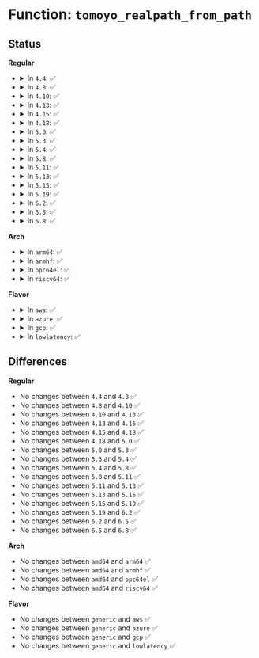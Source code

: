 # Function: <code>tomoyo_realpath_from_path</code>

## Status
<b>Regular</b>
<ul>
<li>
<details>
<summary>In <code>4.4</code>: ✅</summary>

```c
char *tomoyo_realpath_from_path(const struct path *path);
```

**Collision:** Unique Global

**Inline:** No

**Transformation:** False

**Instances:**

```
In security/tomoyo/realpath.c (ffffffff81372a70)
Location: security/tomoyo/realpath.c:250
Inline: False
Direct callers:
  - security/tomoyo/audit.c:tomoyo_init_log
  - security/tomoyo/condition.c:tomoyo_condition
  - security/tomoyo/file.c:tomoyo_path_number_perm
  - security/tomoyo/file.c:tomoyo_check_open_permission
  - security/tomoyo/file.c:tomoyo_path_perm
  - security/tomoyo/file.c:tomoyo_mkdev_perm
  - security/tomoyo/file.c:tomoyo_path2_perm
  - security/tomoyo/file.c:tomoyo_path2_perm
  - security/tomoyo/mount.c:tomoyo_mount_acl
  - security/tomoyo/mount.c:tomoyo_mount_acl
  - security/tomoyo/mount.c:tomoyo_mount_acl
  - security/tomoyo/realpath.c:tomoyo_realpath_nofollow
  - security/tomoyo/util.c:tomoyo_get_exe
```
**Symbols:**

```
ffffffff81372a70-ffffffff81372c95: tomoyo_realpath_from_path (STB_GLOBAL)
```
</details>
</li>
<li>
<details>
<summary>In <code>4.8</code>: ✅</summary>

```c
char *tomoyo_realpath_from_path(const struct path *path);
```

**Collision:** Unique Global

**Inline:** No

**Transformation:** False

**Instances:**

```
In security/tomoyo/realpath.c (ffffffff813a8e90)
Location: security/tomoyo/realpath.c:250
Inline: False
Direct callers:
  - security/tomoyo/audit.c:tomoyo_init_log
  - security/tomoyo/condition.c:tomoyo_condition
  - security/tomoyo/file.c:tomoyo_path2_perm
  - security/tomoyo/file.c:tomoyo_path2_perm
  - security/tomoyo/file.c:tomoyo_mkdev_perm
  - security/tomoyo/file.c:tomoyo_path_perm
  - security/tomoyo/file.c:tomoyo_check_open_permission
  - security/tomoyo/file.c:tomoyo_path_number_perm
  - security/tomoyo/mount.c:tomoyo_mount_acl
  - security/tomoyo/mount.c:tomoyo_mount_acl
  - security/tomoyo/mount.c:tomoyo_mount_acl
  - security/tomoyo/realpath.c:tomoyo_realpath_nofollow
  - security/tomoyo/util.c:tomoyo_get_exe
```
**Symbols:**

```
ffffffff813a8e90-ffffffff813a90b3: tomoyo_realpath_from_path (STB_GLOBAL)
```
</details>
</li>
<li>
<details>
<summary>In <code>4.10</code>: ✅</summary>

```c
char *tomoyo_realpath_from_path(const struct path *path);
```

**Collision:** Unique Global

**Inline:** No

**Transformation:** False

**Instances:**

```
In security/tomoyo/realpath.c (ffffffff813bfa10)
Location: security/tomoyo/realpath.c:250
Inline: False
Direct callers:
  - security/tomoyo/audit.c:tomoyo_init_log
  - security/tomoyo/condition.c:tomoyo_condition
  - security/tomoyo/file.c:tomoyo_path2_perm
  - security/tomoyo/file.c:tomoyo_path2_perm
  - security/tomoyo/file.c:tomoyo_mkdev_perm
  - security/tomoyo/file.c:tomoyo_path_perm
  - security/tomoyo/file.c:tomoyo_check_open_permission
  - security/tomoyo/file.c:tomoyo_path_number_perm
  - security/tomoyo/mount.c:tomoyo_mount_acl
  - security/tomoyo/mount.c:tomoyo_mount_acl
  - security/tomoyo/mount.c:tomoyo_mount_acl
  - security/tomoyo/realpath.c:tomoyo_realpath_nofollow
  - security/tomoyo/util.c:tomoyo_get_exe
```
**Symbols:**

```
ffffffff813bfa10-ffffffff813bfc22: tomoyo_realpath_from_path (STB_GLOBAL)
```
</details>
</li>
<li>
<details>
<summary>In <code>4.13</code>: ✅</summary>

```c
char *tomoyo_realpath_from_path(const struct path *path);
```

**Collision:** Unique Global

**Inline:** No

**Transformation:** False

**Instances:**

```
In security/tomoyo/realpath.c (ffffffff813d62f0)
Location: security/tomoyo/realpath.c:250
Inline: False
Direct callers:
  - security/tomoyo/audit.c:tomoyo_init_log
  - security/tomoyo/condition.c:tomoyo_condition
  - security/tomoyo/file.c:tomoyo_path2_perm
  - security/tomoyo/file.c:tomoyo_path2_perm
  - security/tomoyo/file.c:tomoyo_mkdev_perm
  - security/tomoyo/file.c:tomoyo_path_perm
  - security/tomoyo/file.c:tomoyo_check_open_permission
  - security/tomoyo/file.c:tomoyo_path_number_perm
  - security/tomoyo/mount.c:tomoyo_mount_acl
  - security/tomoyo/mount.c:tomoyo_mount_acl
  - security/tomoyo/mount.c:tomoyo_mount_acl
  - security/tomoyo/realpath.c:tomoyo_realpath_nofollow
  - security/tomoyo/util.c:tomoyo_get_exe
```
**Symbols:**

```
ffffffff813d62f0-ffffffff813d64f0: tomoyo_realpath_from_path (STB_GLOBAL)
```
</details>
</li>
<li>
<details>
<summary>In <code>4.15</code>: ✅</summary>

```c
char *tomoyo_realpath_from_path(const struct path *path);
```

**Collision:** Unique Global

**Inline:** No

**Transformation:** False

**Instances:**

```
In security/tomoyo/realpath.c (ffffffff813fc810)
Location: security/tomoyo/realpath.c:251
Inline: False
Direct callers:
  - security/tomoyo/audit.c:tomoyo_init_log
  - security/tomoyo/condition.c:tomoyo_condition
  - security/tomoyo/file.c:tomoyo_path2_perm
  - security/tomoyo/file.c:tomoyo_path2_perm
  - security/tomoyo/file.c:tomoyo_mkdev_perm
  - security/tomoyo/file.c:tomoyo_path_perm
  - security/tomoyo/file.c:tomoyo_check_open_permission
  - security/tomoyo/file.c:tomoyo_path_number_perm
  - security/tomoyo/mount.c:tomoyo_mount_acl
  - security/tomoyo/mount.c:tomoyo_mount_acl
  - security/tomoyo/mount.c:tomoyo_mount_acl
  - security/tomoyo/realpath.c:tomoyo_realpath_nofollow
  - security/tomoyo/util.c:tomoyo_get_exe
```
**Symbols:**

```
ffffffff813fc810-ffffffff813fca13: tomoyo_realpath_from_path (STB_GLOBAL)
```
</details>
</li>
<li>
<details>
<summary>In <code>4.18</code>: ✅</summary>

```c
char *tomoyo_realpath_from_path(const struct path *path);
```

**Collision:** Unique Global

**Inline:** No

**Transformation:** False

**Instances:**

```
In security/tomoyo/realpath.c (ffffffff8142d740)
Location: security/tomoyo/realpath.c:251
Inline: False
Direct callers:
  - security/tomoyo/audit.c:tomoyo_init_log
  - security/tomoyo/condition.c:tomoyo_condition
  - security/tomoyo/file.c:tomoyo_path2_perm
  - security/tomoyo/file.c:tomoyo_path2_perm
  - security/tomoyo/file.c:tomoyo_mkdev_perm
  - security/tomoyo/file.c:tomoyo_path_perm
  - security/tomoyo/file.c:tomoyo_check_open_permission
  - security/tomoyo/file.c:tomoyo_path_number_perm
  - security/tomoyo/mount.c:tomoyo_mount_acl
  - security/tomoyo/mount.c:tomoyo_mount_acl
  - security/tomoyo/mount.c:tomoyo_mount_acl
  - security/tomoyo/realpath.c:tomoyo_realpath_nofollow
  - security/tomoyo/util.c:tomoyo_get_exe
```
**Symbols:**

```
ffffffff8142d740-ffffffff8142d93e: tomoyo_realpath_from_path (STB_GLOBAL)
```
</details>
</li>
<li>
<details>
<summary>In <code>5.0</code>: ✅</summary>

```c
char *tomoyo_realpath_from_path(const struct path *path);
```

**Collision:** Unique Global

**Inline:** No

**Transformation:** False

**Instances:**

```
In security/tomoyo/realpath.c (ffffffff8144a090)
Location: security/tomoyo/realpath.c:251
Inline: False
Direct callers:
  - security/tomoyo/audit.c:tomoyo_init_log
  - security/tomoyo/condition.c:tomoyo_condition
  - security/tomoyo/file.c:tomoyo_path2_perm
  - security/tomoyo/file.c:tomoyo_path2_perm
  - security/tomoyo/file.c:tomoyo_mkdev_perm
  - security/tomoyo/file.c:tomoyo_path_perm
  - security/tomoyo/file.c:tomoyo_check_open_permission
  - security/tomoyo/file.c:tomoyo_path_number_perm
  - security/tomoyo/mount.c:tomoyo_mount_acl
  - security/tomoyo/mount.c:tomoyo_mount_acl
  - security/tomoyo/mount.c:tomoyo_mount_acl
  - security/tomoyo/realpath.c:tomoyo_realpath_nofollow
  - security/tomoyo/util.c:tomoyo_get_exe
```
**Symbols:**

```
ffffffff8144a090-ffffffff8144a284: tomoyo_realpath_from_path (STB_GLOBAL)
```
</details>
</li>
<li>
<details>
<summary>In <code>5.3</code>: ✅</summary>

```c
char *tomoyo_realpath_from_path(const struct path *path);
```

**Collision:** Unique Global

**Inline:** No

**Transformation:** False

**Instances:**

```
In security/tomoyo/realpath.c (ffffffff81477d00)
Location: security/tomoyo/realpath.c:260
Inline: False
Direct callers:
  - security/tomoyo/audit.c:tomoyo_init_log
  - security/tomoyo/condition.c:tomoyo_condition
  - security/tomoyo/file.c:tomoyo_path2_perm
  - security/tomoyo/file.c:tomoyo_path2_perm
  - security/tomoyo/file.c:tomoyo_mkdev_perm
  - security/tomoyo/file.c:tomoyo_path_perm
  - security/tomoyo/file.c:tomoyo_check_open_permission
  - security/tomoyo/file.c:tomoyo_path_number_perm
  - security/tomoyo/mount.c:tomoyo_mount_acl
  - security/tomoyo/mount.c:tomoyo_mount_acl
  - security/tomoyo/mount.c:tomoyo_mount_acl
  - security/tomoyo/realpath.c:tomoyo_realpath_nofollow
  - security/tomoyo/util.c:tomoyo_get_exe
```
**Symbols:**

```
ffffffff81477d00-ffffffff81477f15: tomoyo_realpath_from_path (STB_GLOBAL)
```
</details>
</li>
<li>
<details>
<summary>In <code>5.4</code>: ✅</summary>

```c
char *tomoyo_realpath_from_path(const struct path *path);
```

**Collision:** Unique Global

**Inline:** No

**Transformation:** False

**Instances:**

```
In security/tomoyo/realpath.c (ffffffff81491aa0)
Location: security/tomoyo/realpath.c:235
Inline: False
Direct callers:
  - security/tomoyo/audit.c:tomoyo_init_log
  - security/tomoyo/condition.c:tomoyo_condition
  - security/tomoyo/file.c:tomoyo_path2_perm
  - security/tomoyo/file.c:tomoyo_path2_perm
  - security/tomoyo/file.c:tomoyo_mkdev_perm
  - security/tomoyo/file.c:tomoyo_path_perm
  - security/tomoyo/file.c:tomoyo_check_open_permission
  - security/tomoyo/file.c:tomoyo_path_number_perm
  - security/tomoyo/mount.c:tomoyo_mount_acl
  - security/tomoyo/mount.c:tomoyo_mount_acl
  - security/tomoyo/mount.c:tomoyo_mount_acl
  - security/tomoyo/realpath.c:tomoyo_realpath_nofollow
  - security/tomoyo/util.c:tomoyo_get_exe
```
**Symbols:**

```
ffffffff81491aa0-ffffffff81491c25: tomoyo_realpath_from_path (STB_GLOBAL)
```
</details>
</li>
<li>
<details>
<summary>In <code>5.8</code>: ✅</summary>

```c
char *tomoyo_realpath_from_path(const struct path *path);
```

**Collision:** Unique Global

**Inline:** No

**Transformation:** False

**Instances:**

```
In security/tomoyo/realpath.c (ffffffff814e8e90)
Location: security/tomoyo/realpath.c:237
Inline: False
Direct callers:
  - security/tomoyo/audit.c:tomoyo_init_log
  - security/tomoyo/condition.c:tomoyo_condition
  - security/tomoyo/file.c:tomoyo_path2_perm
  - security/tomoyo/file.c:tomoyo_path2_perm
  - security/tomoyo/file.c:tomoyo_mkdev_perm
  - security/tomoyo/file.c:tomoyo_path_perm
  - security/tomoyo/file.c:tomoyo_check_open_permission
  - security/tomoyo/file.c:tomoyo_path_number_perm
  - security/tomoyo/mount.c:tomoyo_mount_acl
  - security/tomoyo/mount.c:tomoyo_mount_acl
  - security/tomoyo/mount.c:tomoyo_mount_acl
  - security/tomoyo/realpath.c:tomoyo_realpath_nofollow
  - security/tomoyo/util.c:tomoyo_get_exe
```
**Symbols:**

```
ffffffff814e8e90-ffffffff814e9028: tomoyo_realpath_from_path (STB_GLOBAL)
```
</details>
</li>
<li>
<details>
<summary>In <code>5.11</code>: ✅</summary>

```c
char *tomoyo_realpath_from_path(const struct path *path);
```

**Collision:** Unique Global

**Inline:** No

**Transformation:** False

**Instances:**

```
In security/tomoyo/realpath.c (ffffffff815061d0)
Location: security/tomoyo/realpath.c:237
Inline: False
Direct callers:
  - security/tomoyo/audit.c:tomoyo_init_log
  - security/tomoyo/condition.c:tomoyo_condition
  - security/tomoyo/file.c:tomoyo_path2_perm
  - security/tomoyo/file.c:tomoyo_path2_perm
  - security/tomoyo/file.c:tomoyo_mkdev_perm
  - security/tomoyo/file.c:tomoyo_path_perm
  - security/tomoyo/file.c:tomoyo_check_open_permission
  - security/tomoyo/file.c:tomoyo_path_number_perm
  - security/tomoyo/mount.c:tomoyo_mount_acl
  - security/tomoyo/mount.c:tomoyo_mount_acl
  - security/tomoyo/mount.c:tomoyo_mount_acl
  - security/tomoyo/realpath.c:tomoyo_realpath_nofollow
  - security/tomoyo/util.c:tomoyo_get_exe
```
**Symbols:**

```
ffffffff815061d0-ffffffff81506368: tomoyo_realpath_from_path (STB_GLOBAL)
```
</details>
</li>
<li>
<details>
<summary>In <code>5.13</code>: ✅</summary>

```c
char *tomoyo_realpath_from_path(const struct path *path);
```

**Collision:** Unique Global

**Inline:** No

**Transformation:** False

**Instances:**

```
In security/tomoyo/realpath.c (ffffffff8150cd10)
Location: security/tomoyo/realpath.c:237
Inline: False
Direct callers:
  - security/tomoyo/audit.c:tomoyo_init_log
  - security/tomoyo/condition.c:tomoyo_condition
  - security/tomoyo/file.c:tomoyo_path2_perm
  - security/tomoyo/file.c:tomoyo_path2_perm
  - security/tomoyo/file.c:tomoyo_mkdev_perm
  - security/tomoyo/file.c:tomoyo_path_perm
  - security/tomoyo/file.c:tomoyo_check_open_permission
  - security/tomoyo/file.c:tomoyo_path_number_perm
  - security/tomoyo/mount.c:tomoyo_mount_acl
  - security/tomoyo/mount.c:tomoyo_mount_acl
  - security/tomoyo/mount.c:tomoyo_mount_acl
  - security/tomoyo/realpath.c:tomoyo_realpath_nofollow
  - security/tomoyo/util.c:tomoyo_get_exe
```
**Symbols:**

```
ffffffff8150cd10-ffffffff8150cea8: tomoyo_realpath_from_path (STB_GLOBAL)
```
</details>
</li>
<li>
<details>
<summary>In <code>5.15</code>: ✅</summary>

```c
char *tomoyo_realpath_from_path(const struct path *path);
```

**Collision:** Unique Global

**Inline:** No

**Transformation:** False

**Instances:**

```
In security/tomoyo/realpath.c (ffffffff8156a840)
Location: security/tomoyo/realpath.c:237
Inline: False
Direct callers:
  - security/tomoyo/audit.c:tomoyo_init_log
  - security/tomoyo/condition.c:tomoyo_condition
  - security/tomoyo/file.c:tomoyo_path2_perm
  - security/tomoyo/file.c:tomoyo_path2_perm
  - security/tomoyo/file.c:tomoyo_mkdev_perm
  - security/tomoyo/file.c:tomoyo_path_perm
  - security/tomoyo/file.c:tomoyo_check_open_permission
  - security/tomoyo/file.c:tomoyo_path_number_perm
  - security/tomoyo/mount.c:tomoyo_mount_acl
  - security/tomoyo/mount.c:tomoyo_mount_acl
  - security/tomoyo/mount.c:tomoyo_mount_acl
  - security/tomoyo/realpath.c:tomoyo_realpath_nofollow
  - security/tomoyo/util.c:tomoyo_get_exe
```
**Symbols:**

```
ffffffff8156a840-ffffffff8156a9d8: tomoyo_realpath_from_path (STB_GLOBAL)
```
</details>
</li>
<li>
<details>
<summary>In <code>5.19</code>: ✅</summary>

```c
char *tomoyo_realpath_from_path(const struct path *path);
```

**Collision:** Unique Global

**Inline:** No

**Transformation:** False

**Instances:**

```
In security/tomoyo/realpath.c (ffffffff81606800)
Location: security/tomoyo/realpath.c:237
Inline: False
Direct callers:
  - security/tomoyo/audit.c:tomoyo_init_log
  - security/tomoyo/condition.c:tomoyo_condition
  - security/tomoyo/file.c:tomoyo_path2_perm
  - security/tomoyo/file.c:tomoyo_path2_perm
  - security/tomoyo/file.c:tomoyo_mkdev_perm
  - security/tomoyo/file.c:tomoyo_path_perm
  - security/tomoyo/file.c:tomoyo_check_open_permission
  - security/tomoyo/file.c:tomoyo_path_number_perm
  - security/tomoyo/mount.c:tomoyo_mount_acl
  - security/tomoyo/mount.c:tomoyo_mount_acl
  - security/tomoyo/realpath.c:tomoyo_realpath_nofollow
  - security/tomoyo/util.c:tomoyo_get_exe
```
**Symbols:**

```
ffffffff81606800-ffffffff816069aa: tomoyo_realpath_from_path (STB_GLOBAL)
```
</details>
</li>
<li>
<details>
<summary>In <code>6.2</code>: ✅</summary>

```c
char *tomoyo_realpath_from_path(const struct path *path);
```

**Collision:** Unique Global

**Inline:** No

**Transformation:** False

**Instances:**

```
In security/tomoyo/realpath.c (ffffffff816b7cc0)
Location: security/tomoyo/realpath.c:237
Inline: False
Direct callers:
  - security/tomoyo/audit.c:tomoyo_init_log
  - security/tomoyo/condition.c:tomoyo_condition
  - security/tomoyo/file.c:tomoyo_path2_perm
  - security/tomoyo/file.c:tomoyo_path2_perm
  - security/tomoyo/file.c:tomoyo_mkdev_perm
  - security/tomoyo/file.c:tomoyo_path_perm
  - security/tomoyo/file.c:tomoyo_check_open_permission
  - security/tomoyo/file.c:tomoyo_path_number_perm
  - security/tomoyo/mount.c:tomoyo_mount_acl
  - security/tomoyo/mount.c:tomoyo_mount_acl
  - security/tomoyo/realpath.c:tomoyo_realpath_nofollow
  - security/tomoyo/util.c:tomoyo_get_exe
```
**Symbols:**

```
ffffffff816b7cc0-ffffffff816b7e66: tomoyo_realpath_from_path (STB_GLOBAL)
```
</details>
</li>
<li>
<details>
<summary>In <code>6.5</code>: ✅</summary>

```c
char *tomoyo_realpath_from_path(const struct path *path);
```

**Collision:** Unique Global

**Inline:** No

**Transformation:** False

**Instances:**

```
In security/tomoyo/realpath.c (ffffffff816f0690)
Location: security/tomoyo/realpath.c:237
Inline: False
Direct callers:
  - security/tomoyo/audit.c:tomoyo_init_log
  - security/tomoyo/condition.c:tomoyo_condition
  - security/tomoyo/file.c:tomoyo_path2_perm
  - security/tomoyo/file.c:tomoyo_path2_perm
  - security/tomoyo/file.c:tomoyo_mkdev_perm
  - security/tomoyo/file.c:tomoyo_path_perm
  - security/tomoyo/file.c:tomoyo_check_open_permission
  - security/tomoyo/file.c:tomoyo_path_number_perm
  - security/tomoyo/mount.c:tomoyo_mount_acl
  - security/tomoyo/mount.c:tomoyo_mount_acl
  - security/tomoyo/realpath.c:tomoyo_realpath_nofollow
  - security/tomoyo/util.c:tomoyo_get_exe
```
**Symbols:**

```
ffffffff816f0690-ffffffff816f0831: tomoyo_realpath_from_path (STB_GLOBAL)
```
</details>
</li>
<li>
<details>
<summary>In <code>6.8</code>: ✅</summary>

```c
char *tomoyo_realpath_from_path(const struct path *path);
```

**Collision:** Unique Global

**Inline:** No

**Transformation:** False

**Instances:**

```
In security/tomoyo/realpath.c (ffffffff8172d460)
Location: security/tomoyo/realpath.c:237
Inline: False
Direct callers:
  - security/tomoyo/audit.c:tomoyo_init_log
  - security/tomoyo/condition.c:tomoyo_condition
  - security/tomoyo/file.c:tomoyo_path2_perm
  - security/tomoyo/file.c:tomoyo_path2_perm
  - security/tomoyo/file.c:tomoyo_mkdev_perm
  - security/tomoyo/file.c:tomoyo_path_perm
  - security/tomoyo/file.c:tomoyo_check_open_permission
  - security/tomoyo/file.c:tomoyo_path_number_perm
  - security/tomoyo/mount.c:tomoyo_mount_acl
  - security/tomoyo/mount.c:tomoyo_mount_acl
  - security/tomoyo/realpath.c:tomoyo_realpath_nofollow
  - security/tomoyo/util.c:tomoyo_get_exe
```
**Symbols:**

```
ffffffff8172d460-ffffffff8172d601: tomoyo_realpath_from_path (STB_GLOBAL)
```
</details>
</li>
</ul>
<b>Arch</b>
<ul>
<li>
<details>
<summary>In <code>arm64</code>: ✅</summary>

```c
char *tomoyo_realpath_from_path(const struct path *path);
```

**Collision:** Unique Global

**Inline:** No

**Transformation:** False

**Instances:**

```
In security/tomoyo/realpath.c (ffff800010586208)
Location: security/tomoyo/realpath.c:235
Inline: False
Direct callers:
  - security/tomoyo/audit.c:tomoyo_init_log
  - security/tomoyo/condition.c:tomoyo_condition
  - security/tomoyo/file.c:tomoyo_path2_perm
  - security/tomoyo/file.c:tomoyo_path2_perm
  - security/tomoyo/file.c:tomoyo_mkdev_perm
  - security/tomoyo/file.c:tomoyo_path_perm
  - security/tomoyo/file.c:tomoyo_check_open_permission
  - security/tomoyo/file.c:tomoyo_path_number_perm
  - security/tomoyo/mount.c:tomoyo_mount_acl
  - security/tomoyo/mount.c:tomoyo_mount_acl
  - security/tomoyo/mount.c:tomoyo_mount_acl
  - security/tomoyo/realpath.c:tomoyo_realpath_nofollow
  - security/tomoyo/util.c:tomoyo_get_exe
```
**Symbols:**

```
ffff800010586208-ffff8000105863ac: tomoyo_realpath_from_path (STB_GLOBAL)
```
</details>
</li>
<li>
<details>
<summary>In <code>armhf</code>: ✅</summary>

```c
char *tomoyo_realpath_from_path(const struct path *path);
```

**Collision:** Unique Global

**Inline:** No

**Transformation:** False

**Instances:**

```
In security/tomoyo/realpath.c (c0737af8)
Location: security/tomoyo/realpath.c:235
Inline: False
Direct callers:
  - security/tomoyo/audit.c:tomoyo_init_log
  - security/tomoyo/condition.c:tomoyo_condition
  - security/tomoyo/file.c:tomoyo_path2_perm
  - security/tomoyo/file.c:tomoyo_path2_perm
  - security/tomoyo/file.c:tomoyo_mkdev_perm
  - security/tomoyo/file.c:tomoyo_path_perm
  - security/tomoyo/file.c:tomoyo_check_open_permission
  - security/tomoyo/file.c:tomoyo_path_number_perm
  - security/tomoyo/mount.c:tomoyo_mount_acl
  - security/tomoyo/mount.c:tomoyo_mount_acl
  - security/tomoyo/mount.c:tomoyo_mount_acl
  - security/tomoyo/realpath.c:tomoyo_realpath_nofollow
  - security/tomoyo/util.c:tomoyo_get_exe
```
**Symbols:**

```
c0737af8-c0737ca0: tomoyo_realpath_from_path (STB_GLOBAL)
```
</details>
</li>
<li>
<details>
<summary>In <code>ppc64el</code>: ✅</summary>

```c
char *tomoyo_realpath_from_path(const struct path *path);
```

**Collision:** Unique Global

**Inline:** No

**Transformation:** False

**Instances:**

```
In security/tomoyo/realpath.c (c0000000006f5ef0)
Location: security/tomoyo/realpath.c:235
Inline: False
Direct callers:
  - security/tomoyo/audit.c:tomoyo_init_log
  - security/tomoyo/condition.c:tomoyo_condition
  - security/tomoyo/file.c:tomoyo_path2_perm
  - security/tomoyo/file.c:tomoyo_path2_perm
  - security/tomoyo/file.c:tomoyo_mkdev_perm
  - security/tomoyo/file.c:tomoyo_path_perm
  - security/tomoyo/file.c:tomoyo_check_open_permission
  - security/tomoyo/file.c:tomoyo_path_number_perm
  - security/tomoyo/mount.c:tomoyo_mount_acl
  - security/tomoyo/mount.c:tomoyo_mount_acl
  - security/tomoyo/mount.c:tomoyo_mount_acl
  - security/tomoyo/realpath.c:tomoyo_realpath_nofollow
  - security/tomoyo/util.c:tomoyo_get_exe
```
**Symbols:**

```
c0000000006f5ef0-c0000000006f614c: tomoyo_realpath_from_path (STB_GLOBAL)
```
</details>
</li>
<li>
<details>
<summary>In <code>riscv64</code>: ✅</summary>

```c
char *tomoyo_realpath_from_path(const struct path *path);
```

**Collision:** Unique Global

**Inline:** No

**Transformation:** False

**Instances:**

```
In security/tomoyo/realpath.c (ffffffe0003d5bb4)
Location: security/tomoyo/realpath.c:235
Inline: False
Direct callers:
  - security/tomoyo/audit.c:tomoyo_init_log
  - security/tomoyo/condition.c:tomoyo_condition
  - security/tomoyo/file.c:tomoyo_path2_perm
  - security/tomoyo/file.c:tomoyo_path2_perm
  - security/tomoyo/file.c:tomoyo_mkdev_perm
  - security/tomoyo/file.c:tomoyo_path_perm
  - security/tomoyo/file.c:tomoyo_check_open_permission
  - security/tomoyo/file.c:tomoyo_path_number_perm
  - security/tomoyo/mount.c:tomoyo_mount_acl
  - security/tomoyo/mount.c:tomoyo_mount_acl
  - security/tomoyo/mount.c:tomoyo_mount_acl
  - security/tomoyo/realpath.c:tomoyo_realpath_nofollow
  - security/tomoyo/util.c:tomoyo_get_exe
```
**Symbols:**

```
ffffffe0003d5bb4-ffffffe0003d5d40: tomoyo_realpath_from_path (STB_GLOBAL)
```
</details>
</li>
</ul>
<b>Flavor</b>
<ul>
<li>
<details>
<summary>In <code>aws</code>: ✅</summary>

```c
char *tomoyo_realpath_from_path(const struct path *path);
```

**Collision:** Unique Global

**Inline:** No

**Transformation:** False

**Instances:**

```
In security/tomoyo/realpath.c (ffffffff8148a080)
Location: security/tomoyo/realpath.c:235
Inline: False
Direct callers:
  - security/tomoyo/audit.c:tomoyo_init_log
  - security/tomoyo/condition.c:tomoyo_condition
  - security/tomoyo/file.c:tomoyo_path2_perm
  - security/tomoyo/file.c:tomoyo_path2_perm
  - security/tomoyo/file.c:tomoyo_mkdev_perm
  - security/tomoyo/file.c:tomoyo_path_perm
  - security/tomoyo/file.c:tomoyo_check_open_permission
  - security/tomoyo/file.c:tomoyo_path_number_perm
  - security/tomoyo/mount.c:tomoyo_mount_acl
  - security/tomoyo/mount.c:tomoyo_mount_acl
  - security/tomoyo/mount.c:tomoyo_mount_acl
  - security/tomoyo/realpath.c:tomoyo_realpath_nofollow
  - security/tomoyo/util.c:tomoyo_get_exe
```
**Symbols:**

```
ffffffff8148a080-ffffffff8148a205: tomoyo_realpath_from_path (STB_GLOBAL)
```
</details>
</li>
<li>
<details>
<summary>In <code>azure</code>: ✅</summary>

```c
char *tomoyo_realpath_from_path(const struct path *path);
```

**Collision:** Unique Global

**Inline:** No

**Transformation:** False

**Instances:**

```
In security/tomoyo/realpath.c (ffffffff8147aaa0)
Location: security/tomoyo/realpath.c:235
Inline: False
Direct callers:
  - security/tomoyo/audit.c:tomoyo_init_log
  - security/tomoyo/condition.c:tomoyo_condition
  - security/tomoyo/file.c:tomoyo_path2_perm
  - security/tomoyo/file.c:tomoyo_path2_perm
  - security/tomoyo/file.c:tomoyo_mkdev_perm
  - security/tomoyo/file.c:tomoyo_path_perm
  - security/tomoyo/file.c:tomoyo_check_open_permission
  - security/tomoyo/file.c:tomoyo_path_number_perm
  - security/tomoyo/mount.c:tomoyo_mount_acl
  - security/tomoyo/mount.c:tomoyo_mount_acl
  - security/tomoyo/mount.c:tomoyo_mount_acl
  - security/tomoyo/realpath.c:tomoyo_realpath_nofollow
  - security/tomoyo/util.c:tomoyo_get_exe
```
**Symbols:**

```
ffffffff8147aaa0-ffffffff8147ac25: tomoyo_realpath_from_path (STB_GLOBAL)
```
</details>
</li>
<li>
<details>
<summary>In <code>gcp</code>: ✅</summary>

```c
char *tomoyo_realpath_from_path(const struct path *path);
```

**Collision:** Unique Global

**Inline:** No

**Transformation:** False

**Instances:**

```
In security/tomoyo/realpath.c (ffffffff81486120)
Location: security/tomoyo/realpath.c:235
Inline: False
Direct callers:
  - security/tomoyo/audit.c:tomoyo_init_log
  - security/tomoyo/condition.c:tomoyo_condition
  - security/tomoyo/file.c:tomoyo_path2_perm
  - security/tomoyo/file.c:tomoyo_path2_perm
  - security/tomoyo/file.c:tomoyo_mkdev_perm
  - security/tomoyo/file.c:tomoyo_path_perm
  - security/tomoyo/file.c:tomoyo_check_open_permission
  - security/tomoyo/file.c:tomoyo_path_number_perm
  - security/tomoyo/mount.c:tomoyo_mount_acl
  - security/tomoyo/mount.c:tomoyo_mount_acl
  - security/tomoyo/mount.c:tomoyo_mount_acl
  - security/tomoyo/realpath.c:tomoyo_realpath_nofollow
  - security/tomoyo/util.c:tomoyo_get_exe
```
**Symbols:**

```
ffffffff81486120-ffffffff814862a5: tomoyo_realpath_from_path (STB_GLOBAL)
```
</details>
</li>
<li>
<details>
<summary>In <code>lowlatency</code>: ✅</summary>

```c
char *tomoyo_realpath_from_path(const struct path *path);
```

**Collision:** Unique Global

**Inline:** No

**Transformation:** False

**Instances:**

```
In security/tomoyo/realpath.c (ffffffff8149dc60)
Location: security/tomoyo/realpath.c:235
Inline: False
Direct callers:
  - security/tomoyo/audit.c:tomoyo_init_log
  - security/tomoyo/condition.c:tomoyo_condition
  - security/tomoyo/file.c:tomoyo_path2_perm
  - security/tomoyo/file.c:tomoyo_path2_perm
  - security/tomoyo/file.c:tomoyo_mkdev_perm
  - security/tomoyo/file.c:tomoyo_path_perm
  - security/tomoyo/file.c:tomoyo_check_open_permission
  - security/tomoyo/file.c:tomoyo_path_number_perm
  - security/tomoyo/mount.c:tomoyo_mount_acl
  - security/tomoyo/mount.c:tomoyo_mount_acl
  - security/tomoyo/mount.c:tomoyo_mount_acl
  - security/tomoyo/realpath.c:tomoyo_realpath_nofollow
  - security/tomoyo/util.c:tomoyo_get_exe
```
**Symbols:**

```
ffffffff8149dc60-ffffffff8149dde5: tomoyo_realpath_from_path (STB_GLOBAL)
```
</details>
</li>
</ul>

## Differences
<b>Regular</b>
<ul>
<li>
No changes between <code>4.4</code> and <code>4.8</code> ✅
</li>
<li>
No changes between <code>4.8</code> and <code>4.10</code> ✅
</li>
<li>
No changes between <code>4.10</code> and <code>4.13</code> ✅
</li>
<li>
No changes between <code>4.13</code> and <code>4.15</code> ✅
</li>
<li>
No changes between <code>4.15</code> and <code>4.18</code> ✅
</li>
<li>
No changes between <code>4.18</code> and <code>5.0</code> ✅
</li>
<li>
No changes between <code>5.0</code> and <code>5.3</code> ✅
</li>
<li>
No changes between <code>5.3</code> and <code>5.4</code> ✅
</li>
<li>
No changes between <code>5.4</code> and <code>5.8</code> ✅
</li>
<li>
No changes between <code>5.8</code> and <code>5.11</code> ✅
</li>
<li>
No changes between <code>5.11</code> and <code>5.13</code> ✅
</li>
<li>
No changes between <code>5.13</code> and <code>5.15</code> ✅
</li>
<li>
No changes between <code>5.15</code> and <code>5.19</code> ✅
</li>
<li>
No changes between <code>5.19</code> and <code>6.2</code> ✅
</li>
<li>
No changes between <code>6.2</code> and <code>6.5</code> ✅
</li>
<li>
No changes between <code>6.5</code> and <code>6.8</code> ✅
</li>
</ul>
<b>Arch</b>
<ul>
<li>
No changes between <code>amd64</code> and <code>arm64</code> ✅
</li>
<li>
No changes between <code>amd64</code> and <code>armhf</code> ✅
</li>
<li>
No changes between <code>amd64</code> and <code>ppc64el</code> ✅
</li>
<li>
No changes between <code>amd64</code> and <code>riscv64</code> ✅
</li>
</ul>
<b>Flavor</b>
<ul>
<li>
No changes between <code>generic</code> and <code>aws</code> ✅
</li>
<li>
No changes between <code>generic</code> and <code>azure</code> ✅
</li>
<li>
No changes between <code>generic</code> and <code>gcp</code> ✅
</li>
<li>
No changes between <code>generic</code> and <code>lowlatency</code> ✅
</li>
</ul>
